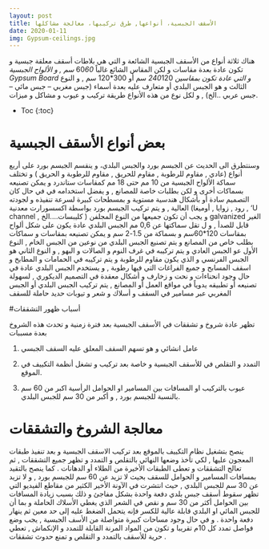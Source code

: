 ```yaml
---
layout: post
title: الأسقف الجبسية، أنواعها, طرق تركيبها، معالجة مشاكلها
date: 2020-01-11
img: Gypsum-ceilings.jpg
---
```


هناك ثلاثة أنواع من الأسقف الجبسية الشائعة و التي هي بلاطات أسقف معلقة جبسية و تكون عادة بعدة مقاسات و لكن المقاس الشائع غالباً 60*60 سم , و الألواح الجبسية Gypsum Board و التي عادة تكون بمقاسين 240*120 سم أو 300*120 سم , و النوع الثالث و هو الجبس البلدي أو متعارف عليه بعدة أسماء (جبس مغربي – جبس مائي – جبس عربي ..الخ) , و لكل نوع من هذه الأنواع طريقة تركيب و عيوب و مشاكل و ميزات.

* Toc
{:toc}

# بعض أنواع الأسقف الجبسية

وسنتطرق الى الحديث عن الجبسم بورد والجبس البلدي، و ينقسم الجبسم بورد على أربع أنواع (عادي , مقاوم للرطوبة , مقاوم للحريق , مقاوم للرطوبة و الحريق ) و تختلف سماكة الألواح الجبسية من 10 مم حتى 18 مم كمقاسات ستاندرد و يمكن تصنيعه بسماكات أخرى و لكن بطلبات خاصة للمصانع , و يفضل استخدامه في في حال كان التصميم سادة أو بأشكال هندسية مستوية و بمسطحات كبيرة لسرعة تنفيذه و لجودته العالية , و يتم تركيب الجبسم بورد بواسطة اكسسورارت معدنية (رود , زوايا , أوميغا , ‘U channel , كليبسات....الخ ) و يجب أن تكون جميعها من النوع المجلفن galvanized الغير قابل للصدأ , و ل تقل سماكتها عن 0,6 مم 
الجبس البلدي عادة يكون على شكل ألواح بمقاسات 120*60سم و بسماكة من 1.5-2 سم و يمكن تصنيعه بمقاسات و سماكات بطلب خاص من المصانع و يتم تصنيع الجبس البلدي من نوعين من الجبس الخام , النوع الأول عو الجبس العادي و يتم تركيبه في غرف النوم و الصالات و البهو , و النوع الثاني هو الجبس الفرنسي و الذي يكون مقاوم للرطوبة و يتم تركيبه في الحمامات و المطابخ و اسقف المسابح و جميع الفراغات التي فيها رطوبة , و يستخدم الجبس البلدي عادة في حال وجود انحناءات و نحت و زخارف و أشكال معقدة في التصميم الديكوري , لسهولة تصنيعه أو تطبيقه يدوياً في مواقع العمل أو المصانع , يتم تركيب الجبس البلدي أو الجبس المغربي عبر مسامير في السقف و أسلاك و شعر و تيوبات حديد حاملة للسقف 

#أسباب ظهور التشققات

تظهر عادة شروخ و تشققات في الأسقف الجبسية بعد فترة زمنية و تحدث هذه الشروخ بعدة مسببات 

1. عامل انشائي و هو تسهم السقف المعلق عليه السقف الجبسي 

2. التمدد و التقلص في للأسقف الجبسية و خاصة بعد تركيب و تشغل أنظمة التكييف في الموقع.

3. عيوب بالتركيب او المسافات بين المسامير او الحوامل الرأسية اكبر من 60 سم بالنسبة للجبسم بورد , و أكبر من 30 سم للجبس البلدي.

# معالجة الشروخ والتشققات

ينصح بتشغيل نظام التكييف بالموقع بعد تركيب الاسقف الجبسية و بعد تنفيذ طبقات المعجون عليها , لكي تأخذ وضعها النهائي بالتقلص و التمدد و تظهر جميع التشققات , ثم تعالج التشققات و تعطى الطبقات الأخيرة من الطلاء أو الدهانات .
كما ينصح بالتقيد بمسافات المسامير و الحوامل للسقف بحيث لا تزيد عن 60 سم للجبسم بورد , و لا تزيد عن 30 سم للجبس البلدي , حيث انتشرت في الآونة الأخير الكثير من مقاطع الفيديو التي تظهر سقوط أسقف جبس بلدي دفعة واحدة بشكل مفاجئ و ذلك بسبب زيادة المسافات بين الحوامل أكثر من 30 سم و نقص في الشعر الذي يغطي الأسلاك الحاملة و بما أن للجبس المائي او البلدي قابلة عالية للكسر فإنه يتحمل الضغط عليه إلى حد معين ثم ينهار دفعة واحدة .
و في حال وجود مساحات كبيرة متواصلة من الأسف الجبسية , يجب وضع فواصل تمدد كل 10م تقريبا و تكون من المواد المرنة القابلة للتمدد و الإنكماش , تعطي حرية للأسقف بالتمدد و التقلص و تمنع حدوث تشققات  .


